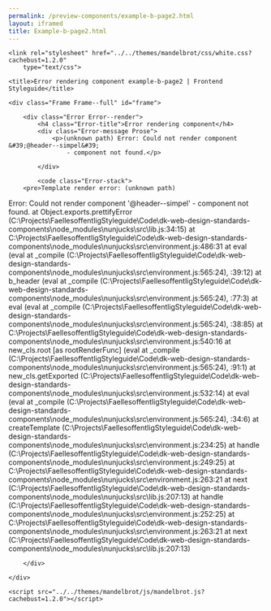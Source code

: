 ```yaml
--- 
permalink: /preview-components/example-b-page2.html
layout: iframed 
title: Example-b-page2.html
---
```

<!DOCTYPE html>
<html lang="en-US" dir="ltr" class="no-js">

<head>
    <meta charset="UTF-8">
    <meta name="viewport" content="width=device-width, initial-scale=1">
    <script>
        window.frctl = {
            env: 'static'
        };
    </script>
    <script>
        var cl = document.querySelector('html').classList;
        cl.remove('no-js');
        cl.add('has-js');
    </script>
    <link rel="shortcut icon" href="../../themes/mandelbrot/favicon.ico" type="image/ico">

    <link rel="stylesheet" href="../../themes/mandelbrot/css/white.css?cachebust=1.2.0"
        type="text/css">

    <title>Error rendering component example-b-page2 | Frontend Styleguide</title>

</head>

<body>

    <div class="Frame Frame--full" id="frame">

        <div class="Error Error--render">
            <h4 class="Error-title">Error rendering component</h4>
            <div class="Error-message Prose">
                <p>(unknown path) Error: Could not render component &#39;@header--simpel&#39;
                    - component not found.</p>

            </div>

            <code class="Error-stack">
        <pre>Template render error: (unknown path)
  Error: Could not render component '@header--simpel' - component not found.
    at Object.exports.prettifyError (C:\Projects\FaellesoffentligStyleguide\Code\dk-web-design-standards-components\node_modules\nunjucks\src\lib.js:34:15)
    at C:\Projects\FaellesoffentligStyleguide\Code\dk-web-design-standards-components\node_modules\nunjucks\src\environment.js:486:31
    at eval (eval at _compile (C:\Projects\FaellesoffentligStyleguide\Code\dk-web-design-standards-components\node_modules\nunjucks\src\environment.js:565:24), <anonymous>:39:12)
    at b_header (eval at _compile (C:\Projects\FaellesoffentligStyleguide\Code\dk-web-design-standards-components\node_modules\nunjucks\src\environment.js:565:24), <anonymous>:77:3)
    at eval (eval at _compile (C:\Projects\FaellesoffentligStyleguide\Code\dk-web-design-standards-components\node_modules\nunjucks\src\environment.js:565:24), <anonymous>:38:85)
    at C:\Projects\FaellesoffentligStyleguide\Code\dk-web-design-standards-components\node_modules\nunjucks\src\environment.js:540:16
    at new_cls.root [as rootRenderFunc] (eval at _compile (C:\Projects\FaellesoffentligStyleguide\Code\dk-web-design-standards-components\node_modules\nunjucks\src\environment.js:565:24), <anonymous>:91:1)
    at new_cls.getExported (C:\Projects\FaellesoffentligStyleguide\Code\dk-web-design-standards-components\node_modules\nunjucks\src\environment.js:532:14)
    at eval (eval at _compile (C:\Projects\FaellesoffentligStyleguide\Code\dk-web-design-standards-components\node_modules\nunjucks\src\environment.js:565:24), <anonymous>:34:6)
    at createTemplate (C:\Projects\FaellesoffentligStyleguide\Code\dk-web-design-standards-components\node_modules\nunjucks\src\environment.js:234:25)
    at handle (C:\Projects\FaellesoffentligStyleguide\Code\dk-web-design-standards-components\node_modules\nunjucks\src\environment.js:249:25)
    at C:\Projects\FaellesoffentligStyleguide\Code\dk-web-design-standards-components\node_modules\nunjucks\src\environment.js:263:21
    at next (C:\Projects\FaellesoffentligStyleguide\Code\dk-web-design-standards-components\node_modules\nunjucks\src\lib.js:207:13)
    at handle (C:\Projects\FaellesoffentligStyleguide\Code\dk-web-design-standards-components\node_modules\nunjucks\src\environment.js:252:25)
    at C:\Projects\FaellesoffentligStyleguide\Code\dk-web-design-standards-components\node_modules\nunjucks\src\environment.js:263:21
    at next (C:\Projects\FaellesoffentligStyleguide\Code\dk-web-design-standards-components\node_modules\nunjucks\src\lib.js:207:13)</pre>
    </code>

        </div>

    </div>

    <script src="../../themes/mandelbrot/js/mandelbrot.js?cachebust=1.2.0"></script>

</body>

</html>
